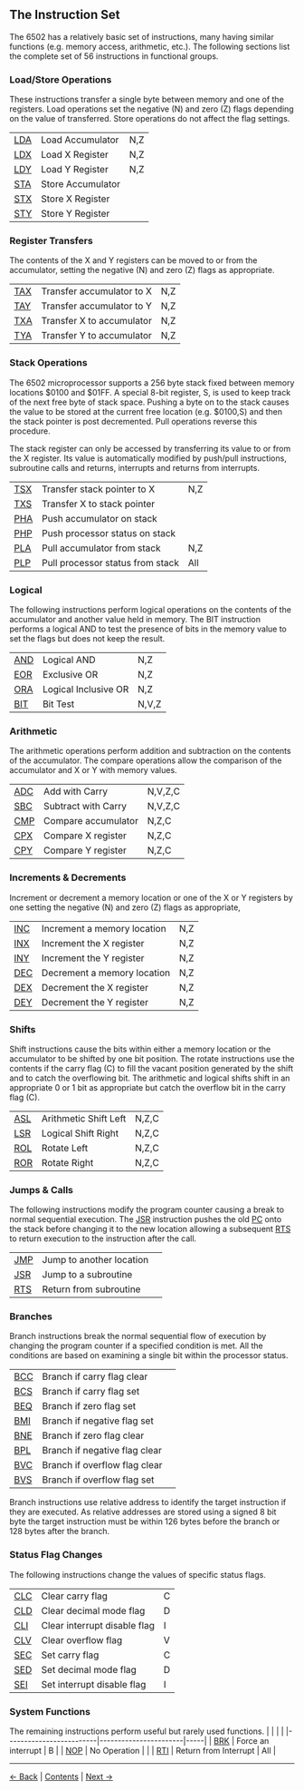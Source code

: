 The Instruction Set
-------------------

The 6502 has a relatively basic set of instructions, many having similar functions (e.g. memory access, arithmetic, etc.). The following sections list the complete set of 56 instructions in functional groups.

### Load/Store Operations
These instructions transfer a single byte between memory and one of the registers. Load operations set the negative (N) and zero (Z) flags depending on the value of transferred. Store operations do not affect the flag settings.

|                         |                   |     |
|-------------------------|-------------------|-----|
| [LDA](Reference.md#LDA) | Load Accumulator  | N,Z |
| [LDX](Reference.md#LDX) | Load X Register   | N,Z |
| [LDY](Reference.md#LDY) | Load Y Register   | N,Z |
| [STA](Reference.md#STA) | Store Accumulator |     |
| [STX](Reference.md#STX) | Store X Register  |     |
| [STY](Reference.md#STY) | Store Y Register  |     |

### Register Transfers
The contents of the X and Y registers can be moved to or from the accumulator, setting the negative (N) and zero (Z) flags as appropriate.

|                         |                           |     |
|-------------------------|---------------------------|-----|
| [TAX](Reference.md#TAX) | Transfer accumulator to X | N,Z |
| [TAY](Reference.md#TAY) | Transfer accumulator to Y | N,Z |
| [TXA](Reference.md#TXA) | Transfer X to accumulator | N,Z |
| [TYA](Reference.md#TYA) | Transfer Y to accumulator | N,Z |

### Stack Operations
The 6502 microprocessor supports a 256 byte stack fixed between memory locations $0100 and $01FF. A special 8-bit register, S, is used to keep track of the next free byte of stack space. Pushing a byte on to the stack causes the value to be stored at the current free location (e.g. $0100,S) and then the stack pointer is post decremented. Pull operations reverse this procedure.

The stack register can only be accessed by transferring its value to or from the X register. Its value is automatically modified by push/pull instructions, subroutine calls and returns, interrupts and returns from interrupts.

|                         |                                  |     |
|-------------------------|----------------------------------|-----|
| [TSX](Reference.md#TSX) | Transfer stack pointer to X      | N,Z |
| [TXS](Reference.md#TXS) | Transfer X to stack pointer      |     |
| [PHA](Reference.md#PHA) | Push accumulator on stack        |     |
| [PHP](Reference.md#PHP) | Push processor status on stack   |     |
| [PLA](Reference.md#PLA) | Pull accumulator from stack      | N,Z |
| [PLP](Reference.md#PLP) | Pull processor status from stack | All |

### Logical
The following instructions perform logical operations on the contents of the accumulator and another value held in memory. The BIT instruction performs a logical AND to test the presence of bits in the memory value to set the flags but does not keep the result.

|                         |                      |       |
|-------------------------|----------------------|-------|
| [AND](Reference.md#AND) | Logical AND          | N,Z   |
| [EOR](Reference.md#EOR) | Exclusive OR         | N,Z   |
| [ORA](Reference.md#ORA) | Logical Inclusive OR | N,Z   |
| [BIT](Reference.md#BIT) | Bit Test             | N,V,Z |

### Arithmetic
The arithmetic operations perform addition and subtraction on the contents of the accumulator. The compare operations allow the comparison of the accumulator and X or Y with memory values.

|                         |                     |         |
|-------------------------|---------------------|---------|
| [ADC](Reference.md#ADC) | Add with Carry      | N,V,Z,C |
| [SBC](Reference.md#SBC) | Subtract with Carry | N,V,Z,C |
| [CMP](Reference.md#CMP) | Compare accumulator | N,Z,C   |
| [CPX](Reference.md#CPX) | Compare X register  | N,Z,C   |
| [CPY](Reference.md#CPY) | Compare Y register  | N,Z,C   |

### Increments & Decrements
Increment or decrement a memory location or one of the X or Y registers by one setting the negative (N) and zero (Z) flags as appropriate,

|                         |                             |     |
|-------------------------|-----------------------------|-----|
| [INC](Reference.md#INC) | Increment a memory location | N,Z |
| [INX](Reference.md#INX) | Increment the X register    | N,Z |
| [INY](Reference.md#INY) | Increment the Y register    | N,Z |
| [DEC](Reference.md#DEC) | Decrement a memory location | N,Z |
| [DEX](Reference.md#DEX) | Decrement the X register    | N,Z |
| [DEY](Reference.md#DEY) | Decrement the Y register    | N,Z |

### Shifts
Shift instructions cause the bits within either a memory location or the accumulator to be shifted by one bit position. The rotate instructions use the contents if the carry flag (C) to fill the vacant position generated by the shift and to catch the overflowing bit. The arithmetic and logical shifts shift in an appropriate 0 or 1 bit as appropriate but catch the overflow bit in the carry flag (C).

|                         |                       |       |
|-------------------------|-----------------------|-------|
| [ASL](Reference.md#ASL) | Arithmetic Shift Left | N,Z,C |
| [LSR](Reference.md#LSR) | Logical Shift Right   | N,Z,C |
| [ROL](Reference.md#ROL) | Rotate Left           | N,Z,C |
| [ROR](Reference.md#ROR) | Rotate Right          | N,Z,C |

### Jumps & Calls
The following instructions modify the program counter causing a break to normal sequential execution. The [JSR](Reference.md#JSR) instruction pushes the old [PC](Registers.md#program-counter) onto the stack before changing it to the new location allowing a subsequent [RTS](Reference.md#RTS) to return execution to the instruction after the call.

|                         |                          |   |
|-------------------------|--------------------------|---|
| [JMP](Reference.md#JMP) | Jump to another location |   |
| [JSR](Reference.md#JSR) | Jump to a subroutine     |   |
| [RTS](Reference.md#RTS) | Return from subroutine   |   |

### Branches
Branch instructions break the normal sequential flow of execution by changing the program counter if a specified condition is met. All the conditions are based on examining a single bit within the processor status.

|                         |                               |   |
|-------------------------|-------------------------------|---|
| [BCC](Reference.md#BCC) | Branch if carry flag clear    |   |
| [BCS](Reference.md#BCS) | Branch if carry flag set      |   |
| [BEQ](Reference.md#BEQ) | Branch if zero flag set       |   |
| [BMI](Reference.md#BMI) | Branch if negative flag set   |   |
| [BNE](Reference.md#BNE) | Branch if zero flag clear     |   |
| [BPL](Reference.md#BPL) | Branch if negative flag clear |   |
| [BVC](Reference.md#BVC) | Branch if overflow flag clear |   |
| [BVS](Reference.md#BVS) | Branch if overflow flag set   |   |

Branch instructions use relative address to identify the target instruction if they are executed. As relative addresses are stored using a signed 8 bit byte the target instruction must be within 126 bytes before the branch or 128 bytes after the branch.

### Status Flag Changes
The following instructions change the values of specific status flags.

|                         |                              |   |
|-------------------------|------------------------------|---|
| [CLC](Reference.md#CLC) | Clear carry flag             | C |
| [CLD](Reference.md#CLD) | Clear decimal mode flag      | D |
| [CLI](Reference.md#CLI) | Clear interrupt disable flag | I |
| [CLV](Reference.md#CLV) | Clear overflow flag          | V |
| [SEC](Reference.md#SEC) | Set carry flag               | C |
| [SED](Reference.md#SED) | Set decimal mode flag        | D |
| [SEI](Reference.md#SEI) | Set interrupt disable flag   | I |

### System Functions
The remaining instructions perform useful but rarely used functions.
|                         |                       |     |
|-------------------------|-----------------------|-----|
| [BRK](Reference.md#BRK) | Force an interrupt    | B   |
| [NOP](Reference.md#NOP) | No Operation          |     |
| [RTI](Reference.md#RTI) | Return from Interrupt | All |

--------------------------------------------------
[&larr; Back](Registers.md) | [Contents](Introduction.md) | [Next &rarr;](Addressing.md)